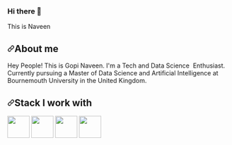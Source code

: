 ### Hi there 👋
This is Naveen

<!--
**gopinaveen/gopinaveen** is a ✨ _special_ ✨ repository because its `README.md` (this file) appears on your GitHub profile.

Here are some ideas to get you started:

- 🔭 I’m currently working on ...
- 🌱 I’m currently learning ...
- 👯 I’m looking to collaborate on ...
- 🤔 I’m looking for help with ...
- 💬 Ask me about ...
- 📫 How to reach me: ...
- 😄 Pronouns: ...
- ⚡ Fun fact: ...
-->


<h2><a id="user-content-about-me" class="anchor" aria-hidden="true" href="#about-me"><svg class="octicon octicon-link" viewBox="0 0 16 16" version="1.1" width="16" height="16" aria-hidden="true"><path fill-rule="evenodd" d="M7.775 3.275a.75.75 0 001.06 1.06l1.25-1.25a2 2 0 112.83 2.83l-2.5 2.5a2 2 0 01-2.83 0 .75.75 0 00-1.06 1.06 3.5 3.5 0 004.95 0l2.5-2.5a3.5 3.5 0 00-4.95-4.95l-1.25 1.25zm-4.69 9.64a2 2 0 010-2.83l2.5-2.5a2 2 0 012.83 0 .75.75 0 001.06-1.06 3.5 3.5 0 00-4.95 0l-2.5 2.5a3.5 3.5 0 004.95 4.95l1.25-1.25a.75.75 0 00-1.06-1.06l-1.25 1.25a2 2 0 01-2.83 0z"></path></svg></a>About me</h2>
<p>Hey People! This is Gopi Naveen. I'm a Tech and Data Science  Enthusiast. Currently pursuing a Master of Data Science and Artificial Intelligence at Bournemouth University in the United Kingdom.</p>
<h2><a id="user-content-stack-i-work-with" class="anchor" aria-hidden="true" href="#stack-i-work-with"><svg class="octicon octicon-link" viewBox="0 0 16 16" version="1.1" width="16" height="16" aria-hidden="true"><path fill-rule="evenodd" d="M7.775 3.275a.75.75 0 001.06 1.06l1.25-1.25a2 2 0 112.83 2.83l-2.5 2.5a2 2 0 01-2.83 0 .75.75 0 00-1.06 1.06 3.5 3.5 0 004.95 0l2.5-2.5a3.5 3.5 0 00-4.95-4.95l-1.25 1.25zm-4.69 9.64a2 2 0 010-2.83l2.5-2.5a2 2 0 012.83 0 .75.75 0 001.06-1.06 3.5 3.5 0 00-4.95 0l-2.5 2.5a3.5 3.5 0 004.95 4.95l1.25-1.25a.75.75 0 00-1.06-1.06l-1.25 1.25a2 2 0 01-2.83 0z"></path></svg></a>Stack I work with</h2>
<p><code><a target="_blank" rel="noopener noreferrer" href="https://camo.githubusercontent.com/0a719c24a5eb8062d68bdabbd7306a0dcab0b0ce7093a8550870497456863ec9/68747470733a2f2f7777772e766563746f726c6f676f2e7a6f6e652f6c6f676f732f707974686f6e2f707974686f6e2d617232312e737667"><img height="50" src="https://camo.githubusercontent.com/0a719c24a5eb8062d68bdabbd7306a0dcab0b0ce7093a8550870497456863ec9/68747470733a2f2f7777772e766563746f726c6f676f2e7a6f6e652f6c6f676f732f707974686f6e2f707974686f6e2d617232312e737667" data-canonical-src="https://www.vectorlogo.zone/logos/python/python-ar21.svg" style="max-width:100%;"></a></code>
<code><a target="_blank" rel="noopener noreferrer" href="https://camo.githubusercontent.com/b5ced0805bc9cb0d1182f906ef45a4df07ca9f55fdfb848eec11d17f491d96f5/68747470733a2f2f7777772e766563746f726c6f676f2e7a6f6e652f6c6f676f732f646a616e676f70726f6a6563742f646a616e676f70726f6a6563742d617232312e737667"><img height="50" src="https://camo.githubusercontent.com/b5ced0805bc9cb0d1182f906ef45a4df07ca9f55fdfb848eec11d17f491d96f5/68747470733a2f2f7777772e766563746f726c6f676f2e7a6f6e652f6c6f676f732f646a616e676f70726f6a6563742f646a616e676f70726f6a6563742d617232312e737667" data-canonical-src="https://www.vectorlogo.zone/logos/djangoproject/djangoproject-ar21.svg" style="max-width:100%;"></a></code>
<code><a target="_blank" rel="noopener noreferrer" href="https://camo.githubusercontent.com/9acf78276ebf86194b247fd0106945ed28be6fe23f3fd2f0e9babe2de73889a0/68747470733a2f2f7777772e766563746f726c6f676f2e7a6f6e652f6c6f676f732f706f636f6f5f666c61736b2f706f636f6f5f666c61736b2d617232312e737667"><img height="50" src="https://camo.githubusercontent.com/9acf78276ebf86194b247fd0106945ed28be6fe23f3fd2f0e9babe2de73889a0/68747470733a2f2f7777772e766563746f726c6f676f2e7a6f6e652f6c6f676f732f706f636f6f5f666c61736b2f706f636f6f5f666c61736b2d617232312e737667" data-canonical-src="https://www.vectorlogo.zone/logos/pocoo_flask/pocoo_flask-ar21.svg" style="max-width:100%;"></a></code>
<code><a target="_blank" rel="noopener noreferrer" href="https://camo.githubusercontent.com/888222503ad403f2d0bea52239701c8834ddfc31201064580ef12c3ad6e4c99f/68747470733a2f2f7777772e766563746f726c6f676f2e7a6f6e652f6c6f676f732f776f726470726573732f776f726470726573732d617232312e737667"><img height="50" src="https://camo.githubusercontent.com/888222503ad403f2d0bea52239701c8834ddfc31201064580ef12c3ad6e4c99f/68747470733a2f2f7777772e766563746f726c6f676f2e7a6f6e652f6c6f676f732f776f726470726573732f776f726470726573732d617232312e737667" data-canonical-src="https://www.vectorlogo.zone/logos/wordpress/wordpress-ar21.svg" style="max-width:100%;"></a></code></p>



<!--

<h3><a id="user-content-interesting-stats" class="anchor" aria-hidden="true" href="#interesting-stats"><svg class="octicon octicon-link" viewBox="0 0 16 16" version="1.1" width="16" height="16" aria-hidden="true"><path fill-rule="evenodd" d="M7.775 3.275a.75.75 0 001.06 1.06l1.25-1.25a2 2 0 112.83 2.83l-2.5 2.5a2 2 0 01-2.83 0 .75.75 0 00-1.06 1.06 3.5 3.5 0 004.95 0l2.5-2.5a3.5 3.5 0 00-4.95-4.95l-1.25 1.25zm-4.69 9.64a2 2 0 010-2.83l2.5-2.5a2 2 0 012.83 0 .75.75 0 001.06-1.06 3.5 3.5 0 00-4.95 0l-2.5 2.5a3.5 3.5 0 004.95 4.95l1.25-1.25a.75.75 0 00-1.06-1.06l-1.25 1.25a2 2 0 01-2.83 0z"></path></svg></a>Interesting stats</h3>
<p><a target="_blank" rel="noopener noreferrer" href="https://camo.githubusercontent.com/8bc3a35d8e1089e9e14bc4b332728987fecb238694543a89bd311860e8990082/68747470733a2f2f6769746875622d726561646d652d73746174732e76657263656c2e6170702f6170693f757365726e616d653d616c6b6861636861747279616e2673686f775f69636f6e733d74727565"><img src="https://camo.githubusercontent.com/8bc3a35d8e1089e9e14bc4b332728987fecb238694543a89bd311860e8990082/68747470733a2f2f6769746875622d726561646d652d73746174732e76657263656c2e6170702f6170693f757365726e616d653d616c6b6861636861747279616e2673686f775f69636f6e733d74727565" alt="Alexey's stats" data-canonical-src="https://github-readme-stats.vercel.app/api?username=alkhachatryan&amp;show_icons=true" style="max-width:100%;"></a></p>
</article>
  </div>
-->
